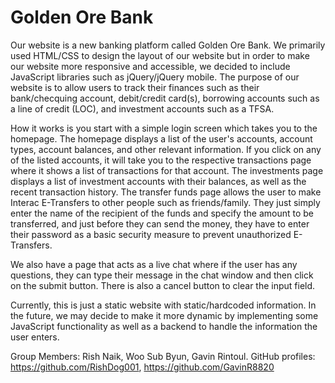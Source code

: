 # Golden Ore Bank
Our website is a new banking platform called Golden Ore Bank. We primarily used HTML/CSS to design the layout of our website but in order to make our website more responsive and accessible, we decided to include JavaScript libraries such as jQuery/jQuery mobile. The purpose of our website is to allow users to track their finances such as their bank/checquing account, debit/credit card(s), borrowing accounts such as a line of credit (LOC), and investment accounts such as a TFSA. 

How it works is you start with a simple login screen which takes you to the homepage. The homepage displays a list of the user's accounts, account types, account balances, and other relevant information. If you click on any of the listed accounts, it will take you to the respective transactions page where it shows a list of transactions for that account. The investments page displays a list of investment accounts with their balances, as well as the recent transaction history. The transfer funds page allows the user to make Interac E-Transfers to other people such as friends/family. They just simply enter the name of the recipient of the funds and specify the amount to be transferred, and just before they can send the money, they have to enter their password as a basic security measure to prevent unauthorized E-Transfers. 

We also have a page that acts as a live chat where if the user has any questions, they can type their message in the chat window and then click on the submit button. There is also a cancel button to clear the input field.

Currently, this is just a static website with static/hardcoded information. In the future, we may decide to make it more dynamic by implementing some JavaScript functionality as well as a backend to handle the information the user enters.

Group Members: Rish Naik, Woo Sub Byun, Gavin Rintoul.
GitHub profiles: https://github.com/RishDog001, https://github.com/GavinR8820

